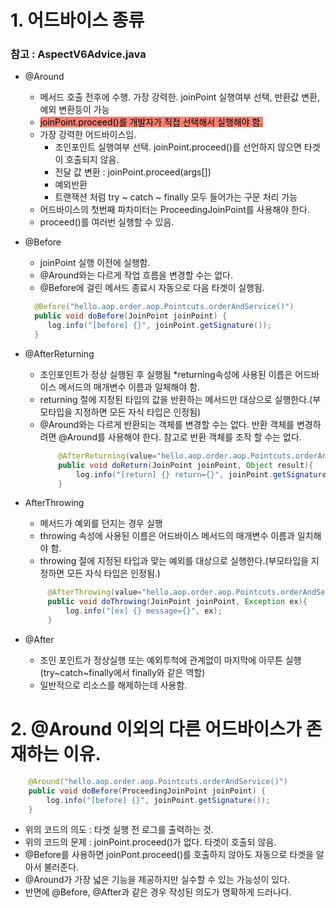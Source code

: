 # 1. 어드바이스 종류
### 참고 : AspectV6Advice.java
* @Around
  * 메서드 호출 전후에 수행. 가장 강력한. joinPoint 실행여부 선택, 반환값 변환, 예외 변환등이 가능
  * <mark style="background-color:salmon"> joinPoint.proceed()를 개발자가 직접 선택해서 실행해야 함.</mark>
  * 가장 강력한 어드바이스임.
    * 조인포인트 실행여부 선택. joinPoint.proceed()를 선언하지 않으면 타겟이 호출되지 않음.
    * 전달 값 변환 : joinPoint.proceed(args[])
    * 예외반환
    * 트랜잭션 처럼 try ~ catch ~ finally 모두 들어가는 구문 처리 가능
  * 어드바이스의 첫번째 파차미터는 ProceedingJoinPoint를 사용해야 한다.
  * proceed()를 여러번 실행할 수 있음.

* @Before
  * joinPoint 실행 이전에 실행함.
  * @Around와는 다르게 작업 흐름을 변경할 수는 없다.
  * @Before에 걸린 메서드 종료시 자동으로 다음 타겟이 실행됨.
  ```java
    @Before("hello.aop.order.aop.Pointcuts.orderAndService()")
    public void doBefore(JoinPoint joinPoint) {
       log.info("[before] {}", joinPoint.getSignature());
    }
  ```

* @AfterReturning 
  * 조인포인트가 정상 실행된 후 실행됨
  *returning속성에 사용된 이름은 어드바이스 메서드의 매개변수 이름과 일체해야 함.
  * returning 절에 지정된 타입의 값을 반환하는 메서드만 대상으로 실행한다.(부모타입을 지정하면 모든 자식 타입은 인정됨)
  * @Around와는 다르게 반환되는 객체를 변경할 수는 없다. 반환 객체를 변경하려면 @Around를 사용해야 한다. 참고로 반환 객체를 조작 할 수는 없다.
    ```java
        @AfterReturning(value="hello.aop.order.aop.Pointcuts.orderAndService()", returning = "result")
        public void doReturn(JoinPoint joinPoint, Object result){
            log.info("[return] {} return={}", joinPoint.getSignature(), result);
        }
    ```  
  

* AfterThrowing
  * 메서드가 예외를 던지는 경우 실행
  * throwing 속성에 사용된 이름은 어드바이스 메서드의 매개변수 이름과 일치해야 함.
  * throwing 절에 지정된 타입과 맞는 예외를 대상으로 실행한다.(부모타입을 지정하면 모든 자식 타입은 인정됨.)
   ```java
        @AfterThrowing(value="hello.aop.order.aop.Pointcuts.orderAndService()", throwing = "ex")
        public void doThrowing(JoinPoint joinPoint, Exception ex){
            log.info("[ex] {} message={}", ex);
        }
    ```

* @After
  * 조인 포인트가  정상실행 또는 예외투척에 관계없이 마지막에 아무튼 실행(try~catch~finally에서 finally와 같은 역할)
  * 일반적으로 리소스를 해제하는데 사용함.

# 2. @Around 이외의 다른 어드바이스가 존재하는 이유.

```java
    @Around("hello.aop.order.aop.Pointcuts.orderAndService()")
    public void doBefore(ProceedingJoinPoint joinPoint) {
        log.info("[before] {}", joinPoint.getSignature());
    }
```
* 위의 코드의 의도 : 타겟 실행 전 로그를 출력하는 것.
* 위의 코드의 문제 : joinPoint.proceed()가 없다. 타겟이 호출되 않음.
* @Before를 사용하면 joinPont.proceed()를 호출하지 않아도 자동으로 타겟을 알아서 불러준다.
* @Around가 가장 넓은 기능을 제공하지만 실수할 수 있는 가능성이 있다.
* 반면에 @Before, @After과 같은 경우 작성된 의도가 명확하게 드러나다.